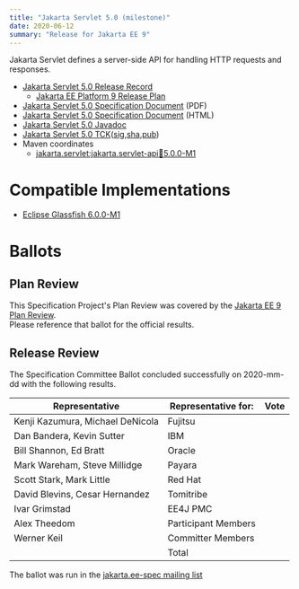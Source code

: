 ```yaml
---
title: "Jakarta Servlet 5.0 (milestone)"
date: 2020-06-12
summary: "Release for Jakarta EE 9"
---
```

Jakarta Servlet defines a server-side API for handling HTTP requests and responses.

* [Jakarta Servlet 5.0 Release Record]()
  * [Jakarta EE Platform 9 Release Plan](https://eclipse-ee4j.github.io/jakartaee-platform/jakartaee9/JakartaEE9ReleasePlan)
* [Jakarta Servlet 5.0 Specification Document](./servlet-spec-5.0-SNAPSHOT.pdf) (PDF)
* [Jakarta Servlet 5.0 Specification Document](./servlet-spec-5.0-SNAPSHOT.html) (HTML)
* [Jakarta Servlet 5.0 Javadoc](./apidocs)
* [Jakarta Servlet 5.0 TCK]()([sig](),[sha](),[pub]())
* Maven coordinates
  * [jakarta.servlet:jakarta.servlet-api:jar:5.0.0-M1](https://search.maven.org/artifact/jakarta.servlet/jakarta.servlet-api/5.0.0-M1/jar)


# Compatible Implementations

* [Eclipse Glassfish 6.0.0-M1](https://projects.eclipse.org/projects/ee4j.glassfish/downloads)

# Ballots

## Plan Review

[//]: # (For Jakarta EE 9, the Platform Plan Review covered 95% of the Specification Projects.  For those Projects, just use the following statement in this Plan Review section:)

This Specification Project's Plan Review was covered by the [Jakarta EE 9 Plan Review](https://jakarta.ee/specifications/platform/9/).  
Please reference that ballot for the official results.

[//]: # (If your Project was required to do a standalone Plan Review...  You'll need to perform an official Plan Review ballot and record the results here.)

## Release Review

The Specification Committee Ballot concluded successfully on 2020-mm-dd with the following results.

| Representative                                 | Representative for: | Vote |
|------------------------------------------------|---------------------|------|
| Kenji Kazumura, Michael DeNicola               | Fujitsu             |      |
| Dan Bandera, Kevin Sutter                      | IBM                 |      |
| Bill Shannon, Ed Bratt                         | Oracle              |      |
| Mark Wareham, Steve Millidge                   | Payara              |      |
| Scott Stark, Mark Little                       | Red Hat             |      |
| David Blevins, Cesar Hernandez                 | Tomitribe           |      |
| Ivar Grimstad                                  | EE4J PMC            |      |
| Alex Theedom                                   | Participant Members |      |
| Werner Keil                                    | Committer Members   |      |
|                                                | Total               |      |

The ballot was run in the [jakarta.ee-spec mailing list]()

